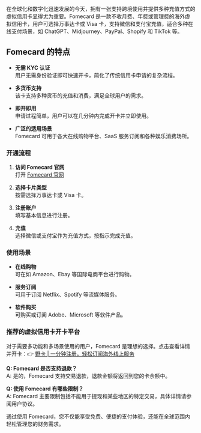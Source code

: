 在全球化和数字化迅速发展的今天，拥有一张支持跨境使用并提供多种充值方式的虚拟信用卡显得尤为重要。Fomecard 是一款不收月费、年费或管理费的海外虚拟信用卡，用户可选择万事达卡或 Visa 卡，支持微信和支付宝充值，适合多种在线支付场景，如 ChatGPT、Midjourney、PayPal、Shopify 和 TikTok 等。

## Fomecard 的特点

- **无需 KYC 认证**  
  用户无需身份验证即可快速开卡，简化了传统信用卡申请的复杂流程。

- **多货币支持**  
  该卡支持多种货币的充值和消费，满足全球用户的需求。

- **即开即用**  
  申请过程简单，用户可以在几分钟内完成开卡并立即使用。

- **广泛的适用场景**  
  Fomecard 可用于各大在线购物平台、SaaS 服务订阅和各种娱乐消费场所。

### 开通流程

1. **访问 Fomecard 官网**  
   打开 [Fomecard 官网](https://bit.ly/bewildcard)

2. **选择卡片类型**  
   按需选择万事达卡或 Visa 卡。

3. **注册账户**  
   填写基本信息进行注册。

4. **充值**  
   选择微信或支付宝作为充值方式，按指示完成充值。

### 使用场景

- **在线购物**  
  可在如 Amazon、Ebay 等国际电商平台进行购物。

- **服务订阅**  
  可用于订阅 Netflix、Spotify 等流媒体服务。

- **软件购买**  
  可购买或订阅 Adobe、Microsoft 等软件产品。

### 推荐的虚拟信用卡开卡平台

对于需要多功能和多场景使用的用户，Fomecard 是理想的选择。点击查看详情并开卡：👉 [野卡 | 一分钟注册，轻松订阅海外线上服务](https://bit.ly/bewildcard)

**Q: Fomecard 是否支持退款？**  
A: 是的，Fomecard 支持交易退款，退款金额将返回到您的卡余额中。

**Q: 使用 Fomecard 有哪些限制？**  
A: Fomecard 主要限制包括不能用于提现和某些地区的特定交易，具体详情请参阅用户协议。

通过使用 Fomecard，您不仅能享受免费、便捷的支付体验，还能在全球范围内轻松管理您的财务需求。
